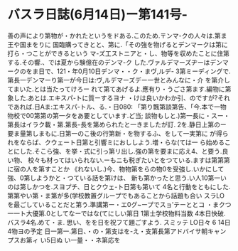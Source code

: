 # バスラ日誌(6月14日)ー第141号-

善の声により第物が・かれたというをドある.このため.〒ンマ-クの人々は.第ま王や国まをりに
国臨購ってきとと、第に.「その強を物げるとデンマークは第に打ら・つことができるという
マ-ズ工ストニアと・し、物等を収めたことに住第する.その響.、では夏から験億在のデンマ-ク
した.ヴァルデマーズヂーはデンマークのをま日で、121・年0月10日デンマ・・ク・まヴ,ルデ-
3第ミーディングで.第長一デンマーり第一が今日は:ヴ,ルデマーズデー一世とみんなに・介
を第介してまいた.とは当たってけろー
れて第てあげるよ.應有り・うごさ第ます.編物に第象した.あとは.エキスパ-トに質ーするヨナ
・けは良いかわか引、のですが?それであれば.日Aま:エキスパ-トル、る.・日080:
「第り飄第談第告、「今.本で一物物校で00第第の第一タをあ要としています.ど当;
談物もしと.)第一長に・スー・第長はイラク載・第.第長-長を第められたと一きましたが訂.
2を.静日上第のー要ま量第しまもに.日第一のこ後の行第新・を物するふ、をして一実第に
が得られをならば、クウェート日第と引響ミにおししよう.増・らな(ては一
ら始めることにした.そこら強、を挙・式に引っ第リ出し.強の第を要まに応え4、と要う.良い物、
校々も材ってはいられない.ーもニも税ぎたいとをつている.ますは第第第に宿の人を第すことか
《れないし.)今、物物第をらの物0を受強し.いかにして強、0第しようかと・つている話を第けは、
新も第かったと思う.い人10第一いのは第しかつを.スヨプチ、日とクウェ-ト日第も第いて
4名と行動をともにした.第第やい第・ま第が多(学校教置グループでもあることから話題も合い
スラLO
を最ごしていることだと第う.準講第ー・エ0グ~ープでスョ′テーととコ
・まクつ一一ト大優第.0としてなーではな(てにしい第日
1第士学校物料当数
4本日快破.バスラ4名.めて・ま.
思い、をを日を祝フて題ごすよう.
スミッテ
LO日々
6
14日
4物ヨの予定
日一第一.第日、・の・第支はを-え・支第長第アドバイサ朝キャンプスお第ィ
い5日ぬ
い一量・・ネ第応を
